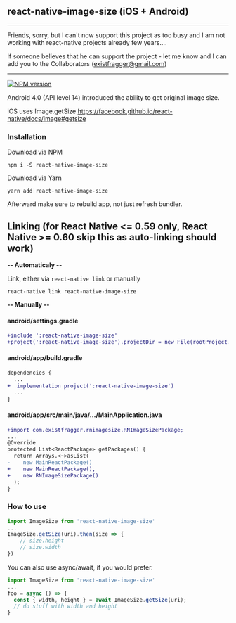 ## react-native-image-size (iOS + Android)

---

Friends, sorry, but I can't now support this project as too busy and I am not working with react-native projects already few years....

If someone believes that he can support the project - let me know and I can add you to the Collaborators
(existfragger@gmail.com)

---


[![NPM version](https://badge.fury.io/js/react-native-image-size.svg)](http://badge.fury.io/js/react-native-image-size)

Android 4.0 (API level 14) introduced the ability to get original image size.

iOS uses Image.getSize https://facebook.github.io/react-native/docs/image#getsize


### Installation

Download via NPM

```shell
npm i -S react-native-image-size
```

Download via Yarn

```shell
yarn add react-native-image-size
```

Afterward make sure to rebuild app, not just refresh bundler.

## Linking (for React Native <= 0.59 only, React Native >= 0.60 skip this as auto-linking should work)

**-- Automaticaly --**

Link, either via `react-native link` or manually

```shell
react-native link react-native-image-size
```

**-- Manually --**

#### android/settings.gradle
```diff
+include ':react-native-image-size'
+project(':react-native-image-size').projectDir = new File(rootProject.projectDir, '../node_modules/react-native-image-size/android')
```
#### android/app/build.gradle
```diff
dependencies {
  ...
+  implementation project(':react-native-image-size')
  ...
}
```
#### android/app/src/main/java/.../MainApplication.java
```diff
+import com.existfragger.rnimagesize.RNImageSizePackage;
...
@Override
protected List<ReactPackage> getPackages() {
  return Arrays.<~>asList(
-    new MainReactPackage()
+    new MainReactPackage(),
+    new RNImageSizePackage()
  );
}
```

### How to use

```js
import ImageSize from 'react-native-image-size'
...
ImageSize.getSize(uri).then(size => {
    // size.height
    // size.width
})
```

You can also use async/await, if you would prefer.

```js
import ImageSize from 'react-native-image-size'
...
foo = async () => {
  const { width, height } = await ImageSize.getSize(uri);
  // do stuff with width and height
}
```
